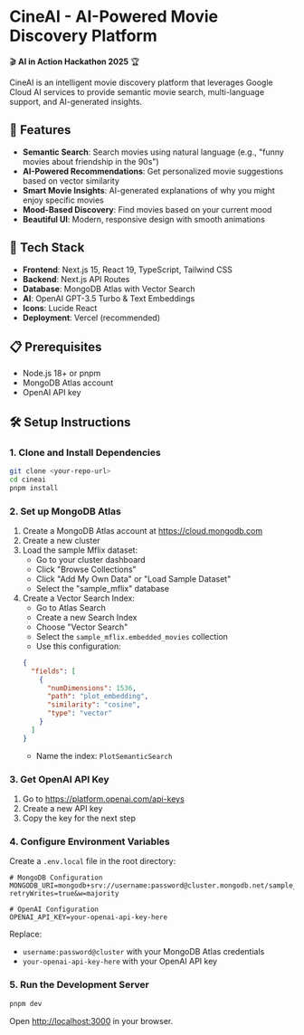 # CineAI - AI-Powered Movie Discovery Platform

🎬 **AI in Action Hackathon 2025** 🏆

CineAI is an intelligent movie discovery platform that leverages Google Cloud AI services to provide semantic movie search, multi-language support, and AI-generated insights.

## 🌟 Features

- **Semantic Search**: Search movies using natural language (e.g., "funny movies about friendship in the 90s")
- **AI-Powered Recommendations**: Get personalized movie suggestions based on vector similarity
- **Smart Movie Insights**: AI-generated explanations of why you might enjoy specific movies
- **Mood-Based Discovery**: Find movies based on your current mood
- **Beautiful UI**: Modern, responsive design with smooth animations

## 🚀 Tech Stack

- **Frontend**: Next.js 15, React 19, TypeScript, Tailwind CSS
- **Backend**: Next.js API Routes
- **Database**: MongoDB Atlas with Vector Search
- **AI**: OpenAI GPT-3.5 Turbo & Text Embeddings
- **Icons**: Lucide React
- **Deployment**: Vercel (recommended)

## 📋 Prerequisites

- Node.js 18+ or pnpm
- MongoDB Atlas account
- OpenAI API key

## 🛠️ Setup Instructions

### 1. Clone and Install Dependencies

```bash
git clone <your-repo-url>
cd cineai
pnpm install
```

### 2. Set up MongoDB Atlas

1. Create a MongoDB Atlas account at https://cloud.mongodb.com
2. Create a new cluster
3. Load the sample Mflix dataset:
   - Go to your cluster dashboard
   - Click "Browse Collections"
   - Click "Add My Own Data" or "Load Sample Dataset"
   - Select the "sample_mflix" database
4. Create a Vector Search Index:
   - Go to Atlas Search
   - Create a new Search Index
   - Choose "Vector Search"
   - Select the `sample_mflix.embedded_movies` collection
   - Use this configuration:
   ```json
   {
     "fields": [
       {
         "numDimensions": 1536,
         "path": "plot_embedding",
         "similarity": "cosine",
         "type": "vector"
       }
     ]
   }
   ```
   - Name the index: `PlotSemanticSearch`

### 3. Get OpenAI API Key

1. Go to https://platform.openai.com/api-keys
2. Create a new API key
3. Copy the key for the next step

### 4. Configure Environment Variables

Create a `.env.local` file in the root directory:

```env
# MongoDB Configuration
MONGODB_URI=mongodb+srv://username:password@cluster.mongodb.net/sample_mflix?retryWrites=true&w=majority

# OpenAI Configuration
OPENAI_API_KEY=your-openai-api-key-here
```

Replace:
- `username:password@cluster` with your MongoDB Atlas credentials
- `your-openai-api-key-here` with your OpenAI API key

### 5. Run the Development Server

```bash
pnpm dev
```

Open [http://localhost:3000](http://localhost:3000) in your browser.
